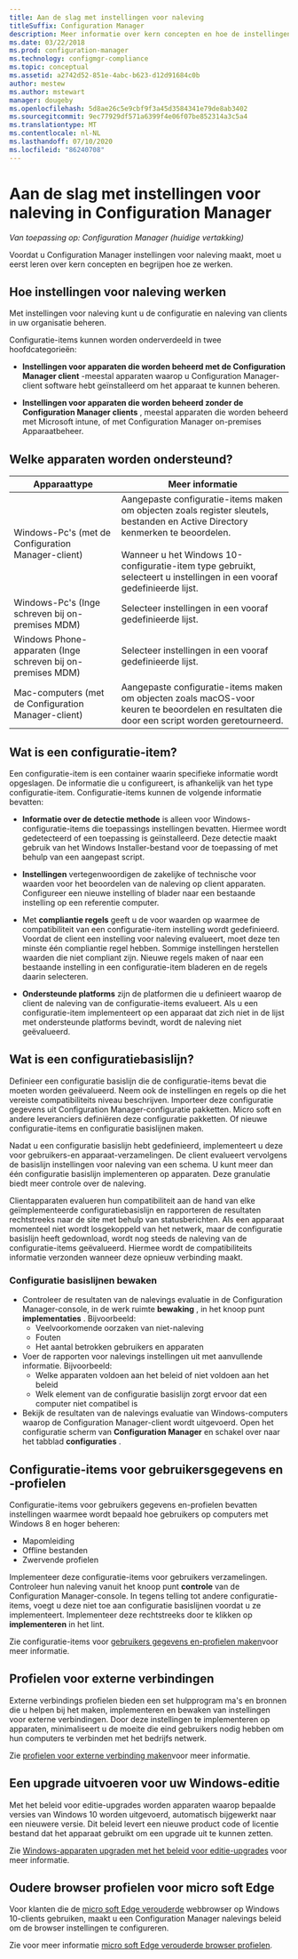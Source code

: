 ```yaml
---
title: Aan de slag met instellingen voor naleving
titleSuffix: Configuration Manager
description: Meer informatie over kern concepten en hoe de instellingen voor naleving werken
ms.date: 03/22/2018
ms.prod: configuration-manager
ms.technology: configmgr-compliance
ms.topic: conceptual
ms.assetid: a2742d52-851e-4abc-b623-d12d91684c0b
author: mestew
ms.author: mstewart
manager: dougeby
ms.openlocfilehash: 5d8ae26c5e9cbf9f3a45d3584341e79de8ab3402
ms.sourcegitcommit: 9ec77929df571a6399f4e06f07be852314a3c5a4
ms.translationtype: MT
ms.contentlocale: nl-NL
ms.lasthandoff: 07/10/2020
ms.locfileid: "86240708"
---
```

# <a name="get-started-with-compliance-settings-in-configuration-manager"></a>Aan de slag met instellingen voor naleving in Configuration Manager

*Van toepassing op: Configuration Manager (huidige vertakking)*

Voordat u Configuration Manager instellingen voor naleving maakt, moet u eerst leren over kern concepten en begrijpen hoe ze werken.  



## <a name="how-compliance-settings-work"></a>Hoe instellingen voor naleving werken  
Met instellingen voor naleving kunt u de configuratie en naleving van clients in uw organisatie beheren.  

Configuratie-items kunnen worden onderverdeeld in twee hoofdcategorieën:  

- **Instellingen voor apparaten die worden beheerd met de Configuration Manager client** -meestal apparaten waarop u Configuration Manager-client software hebt geïnstalleerd om het apparaat te kunnen beheren.  

- **Instellingen voor apparaten die worden beheerd zonder de Configuration Manager clients** , meestal apparaten die worden beheerd met Microsoft intune, of met Configuration Manager on-premises Apparaatbeheer.  



## <a name="what-devices-are-supported"></a>Welke apparaten worden ondersteund?  

| Apparaattype | Meer informatie |  
|------------|----------------------|  
| Windows-Pc's (met de Configuration Manager-client) | Aangepaste configuratie-items maken om objecten zoals register sleutels, bestanden en Active Directory kenmerken te beoordelen.<br /><br /> Wanneer u het Windows 10-configuratie-item type gebruikt, selecteert u instellingen in een vooraf gedefinieerde lijst. |  
| Windows-Pc's (Inge schreven bij on-premises MDM) | Selecteer instellingen in een vooraf gedefinieerde lijst. |  
| Windows Phone-apparaten (Inge schreven bij on-premises MDM) | Selecteer instellingen in een vooraf gedefinieerde lijst. |  
| Mac-computers (met de Configuration Manager-client) | Aangepaste configuratie-items maken om objecten zoals macOS-voor keuren te beoordelen en resultaten die door een script worden geretourneerd. |  



## <a name="what-is-a-configuration-item"></a>Wat is een configuratie-item?  
Een configuratie-item is een container waarin specifieke informatie wordt opgeslagen. De informatie die u configureert, is afhankelijk van het type configuratie-item. Configuratie-items kunnen de volgende informatie bevatten:

- **Informatie over de detectie methode** is alleen voor Windows-configuratie-items die toepassings instellingen bevatten. Hiermee wordt gedetecteerd of een toepassing is geïnstalleerd. Deze detectie maakt gebruik van het Windows Installer-bestand voor de toepassing of met behulp van een aangepast script.  

- **Instellingen** vertegenwoordigen de zakelijke of technische voor waarden voor het beoordelen van de naleving op client apparaten. Configureer een nieuwe instelling of blader naar een bestaande instelling op een referentie computer.  

- Met **compliantie regels** geeft u de voor waarden op waarmee de compatibiliteit van een configuratie-item instelling wordt gedefinieerd. Voordat de client een instelling voor naleving evalueert, moet deze ten minste één compliantie regel hebben. Sommige instellingen herstellen waarden die niet compliant zijn. Nieuwe regels maken of naar een bestaande instelling in een configuratie-item bladeren en de regels daarin selecteren.  

- **Ondersteunde platforms** zijn de platformen die u definieert waarop de client de naleving van de configuratie-items evalueert. Als u een configuratie-item implementeert op een apparaat dat zich niet in de lijst met ondersteunde platforms bevindt, wordt de naleving niet geëvalueerd.  



## <a name="what-is-a-configuration-baseline"></a>Wat is een configuratiebasislijn?  
Definieer een configuratie basislijn die de configuratie-items bevat die moeten worden geëvalueerd. Neem ook de instellingen en regels op die het vereiste compatibiliteits niveau beschrijven. Importeer deze configuratie gegevens uit Configuration Manager-configuratie pakketten. Micro soft en andere leveranciers definiëren deze configuratie pakketten. Of nieuwe configuratie-items en configuratie basislijnen maken.  

Nadat u een configuratie basislijn hebt gedefinieerd, implementeert u deze voor gebruikers-en apparaat-verzamelingen. De client evalueert vervolgens de basislijn instellingen voor naleving van een schema. U kunt meer dan één configuratie basislijn implementeren op apparaten. Deze granulatie biedt meer controle over de naleving. 

Clientapparaten evalueren hun compatibiliteit aan de hand van elke geïmplementeerde configuratiebasislijn en rapporteren de resultaten rechtstreeks naar de site met behulp van statusberichten. Als een apparaat momenteel niet wordt losgekoppeld van het netwerk, maar de configuratie basislijn heeft gedownload, wordt nog steeds de naleving van de configuratie-items geëvalueerd. Hiermee wordt de compatibiliteits informatie verzonden wanneer deze opnieuw verbinding maakt.  

### <a name="monitoring-configuration-baselines"></a>Configuratie basislijnen bewaken
- Controleer de resultaten van de nalevings evaluatie in de Configuration Manager-console, in de werk ruimte **bewaking** , in het knoop punt **implementaties** . Bijvoorbeeld:
  - Veelvoorkomende oorzaken van niet-naleving
  - Fouten
  - Het aantal betrokken gebruikers en apparaten
- Voer de rapporten voor nalevings instellingen uit met aanvullende informatie. Bijvoorbeeld:
  - Welke apparaten voldoen aan het beleid of niet voldoen aan het beleid
  - Welk element van de configuratie basislijn zorgt ervoor dat een computer niet compatibel is
- Bekijk de resultaten van de nalevings evaluatie van Windows-computers waarop de Configuration Manager-client wordt uitgevoerd. Open het configuratie scherm van **Configuration Manager** en schakel over naar het tabblad **configuraties** .  



## <a name="user-data-and-profiles-configuration-items"></a>Configuratie-items voor gebruikersgegevens en -profielen  
Configuratie-items voor gebruikers gegevens en-profielen bevatten instellingen waarmee wordt bepaald hoe gebruikers op computers met Windows 8 en hoger beheren:  
- Mapomleiding
- Offline bestanden
- Zwervende profielen  

Implementeer deze configuratie-items voor gebruikers verzamelingen. Controleer hun naleving vanuit het knoop punt **controle** van de Configuration Manager-console. In tegens telling tot andere configuratie-items, voegt u deze niet toe aan configuratie basislijnen voordat u ze implementeert. Implementeer deze rechtstreeks door te klikken op **implementeren** in het lint.  

Zie configuratie-items voor [gebruikers gegevens en-profielen maken](../deploy-use/create-user-data-and-profiles-configuration-items.md)voor meer informatie.  



## <a name="remote-connection-profiles"></a>Profielen voor externe verbindingen  
Externe verbindings profielen bieden een set hulpprogram ma's en bronnen die u helpen bij het maken, implementeren en bewaken van instellingen voor externe verbindingen. Door deze instellingen te implementeren op apparaten, minimaliseert u de moeite die eind gebruikers nodig hebben om hun computers te verbinden met het bedrijfs netwerk.  

Zie [profielen voor externe verbinding maken](../deploy-use/create-remote-connection-profiles.md)voor meer informatie.  



## <a name="windows-edition-upgrade"></a>Een upgrade uitvoeren voor uw Windows-editie
Met het beleid voor editie-upgrades worden apparaten waarop bepaalde versies van Windows 10 worden uitgevoerd, automatisch bijgewerkt naar een nieuwere versie. Dit beleid levert een nieuwe product code of licentie bestand dat het apparaat gebruikt om een upgrade uit te kunnen zetten.

Zie [Windows-apparaten upgraden met het beleid voor editie-upgrades](../deploy-use/upgrade-windows-version.md) voor meer informatie.

## <a name="microsoft-edge-legacy-browser-profiles"></a>Oudere browser profielen voor micro soft Edge
<!-- 1357310 -->
Voor klanten die de [micro soft Edge verouderde](https://docs.microsoft.com/microsoft-edge/deploy/) webbrowser op Windows 10-clients gebruiken, maakt u een Configuration Manager nalevings beleid om de browser instellingen te configureren.

Zie voor meer informatie [micro soft Edge verouderde browser profielen](../deploy-use/browser-profiles.md).
